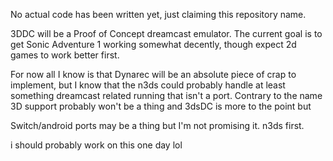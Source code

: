 No actual code has been written yet, just claiming this repository name.

3DDC will be a Proof of Concept dreamcast emulator. The current goal is to get Sonic Adventure 1 working somewhat decently, though expect 2d games to work better first. 

For now all I know is that Dynarec will be an absolute piece of crap to implement, but I know that the n3ds could probably handle at least something dreamcast related running that isn't a port. Contrary to the name 3D support probably won't be a thing and 3dsDC is more to the point but 

Switch/android ports may be a thing but I'm not promising it. n3ds first.

i should probably work on this one day lol
